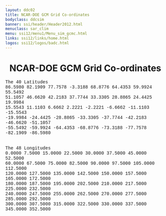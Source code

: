 ```yaml
---
layout: ddc02
title: NCAR-DOE GCM Grid Co-ordinates
bodyclass: ddcsim
banner: ssi/header/Header2012.html
menuclass: sar_clim
menu: ssi12/menu1/Menu_sim_gcmc.html
links: ssi12/links/home.html
logos: ssi12/logos/badc.html
---
```

 <div id="pagetitle">
 <h1 align="center">NCAR-DOE GCM Grid Co-ordinates </h1>
 </div>
 <!-- End of Page Title Block -->
 
 
 <!-- Insert Grid Here -->
 <P><FONT FACE="Courier">The 40 Latitudes<BR>
 86.5980  82.1909  77.7578  -3.3188  68.8776  64.4353  59.9924  55.5492<BR>
 51.1057  46.6620  42.2183  37.7744  33.3305  28.8865  24.4425	 19.9984<BR>
 15.5543  11.1103   6.6662   2.2221  -2.2221  -6.6662 -11.1103	-15.5543<BR>
 -19.9984 -24.4425 -28.8865 -33.3305 -37.7744 -42.2183 -46.6620	-51.1057<BR>
 -55.5492 -59.9924 -64.4353 -68.8776 -73.3188 -77.7578 -82.1909 -86.5980<BR>
 <BR>
 <BR>
 The 48 Longitudes<BR>
 0.0000    7.5000   15.0000   22.5000   30.0000   37.5000  45.0000   52.5000<BR>
 60.0000   67.5000   75.0000   82.5000   90.0000   97.5000  105.0000  112.5000<BR>
 120.0000  127.5000  135.0000  142.5000  150.0000  157.5000 	165.0000  172.5000<BR>
 180.0000  187.5000  195.0000  202.5000  210.0000  217.5000 	225.0000  232.5000<BR>
 240.0000  247.5000  255.0000  262.5000  270.0000  277.5000 	285.0000  292.5000<BR>
 300.0000  307.5000  315.0000  322.5000  330.0000  337.5000 	345.0000  352.5000</FONT></P>
 
 <p>&nbsp;</p>
 
 
 
 <p></p>
 
 <!-- end of center column -->
